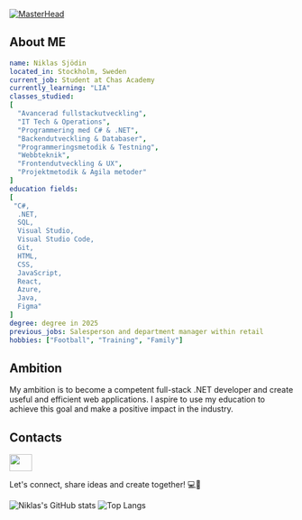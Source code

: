 [![MasterHead](https://c4.wallpaperflare.com/wallpaper/749/308/1001/anime-code-wallpaper-preview.jpg)](github.com/niklassjodin)
## About ME

```yaml
name: Niklas Sjödin
located_in: Stockholm, Sweden
current_job: Student at Chas Academy
currently_learning: "LIA"
classes_studied:
[
  "Avancerad fullstackutveckling",
  "IT Tech & Operations",
  "Programmering med C# & .NET",
  "Backendutveckling & Databaser",
  "Programmeringsmetodik & Testning",
  "Webbteknik",
  "Frontendutveckling & UX",
  "Projektmetodik & Agila metoder"
]
education fields:
[
 "C#,
  .NET,
  SQL,
  Visual Studio,
  Visual Studio Code,
  Git,
  HTML,
  CSS,
  JavaScript,
  React,
  Azure,
  Java,
  Figma"
]
degree: degree in 2025
previous_jobs: Salesperson and department manager within retail
hobbies: ["Football", "Training", "Family"] 
```

## Ambition

My ambition is to become a competent full-stack .NET developer and create useful and efficient web applications. I aspire to use my education to achieve this goal and make a positive impact in the industry.

## Contacts


<a href="https://www.linkedin.com/in/niklas-sj%C3%B6din-626438b9/" target="blank"><img align="center" src="https://cdn.jsdelivr.net/gh/devicons/devicon/icons/linkedin/linkedin-original.svg" alt="" height="30" width="40" /></a>  

Let's connect, share ideas and create together! 💻🚀

![Niklas's GitHub stats](https://github-readme-stats.vercel.app/api?username=NiklasSjodin&show_icons=true&theme=radical) ![Top Langs](https://github-readme-stats.vercel.app/api/top-langs/?username=NiklasSjodin&layout=compact)
